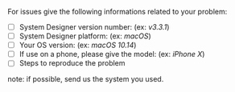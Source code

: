 For issues give the following informations related to your problem: 

- [ ] System Designer version number: (ex: *v3.3.1*)
- [ ] System Designer platform: (ex: *macOS*)
- [ ] Your OS version: (ex: *macOS 10.14*)
- [ ] If use on a phone, please give the model: (ex: *iPhone X*)
- [ ] Steps to reproduce the problem

note: if possible, send us the system you used.